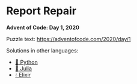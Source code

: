 # Report Repair

**Advent of Code: Day 1, 2020**

Puzzle text: <https://adventofcode.com/2020/day/1>

Solutions in other languages:

- [🐍 Python](../../../../python/2020/01_report_repair)
- [🍡 Julia](../../../../julia/2020/01_report_repair)
- [💧 Elixir](../../../../elixir/lib/2020/01_report_repair)
